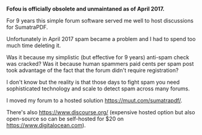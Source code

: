 **Fofou is officially obsolete and unmaintaned as of April 2017.**

For 9 years this simple forum software served me well to host discussions for SumatraPDF.

Unfortunately in April 2017 spam became a problem and I had to spend too much time deleting it.

Was it because my simplistic (but effective for 9 years) anti-spam check was cracked? Was it because human spammers paid cents per spam post took advantage of the fact that the forum didn't require registration?

I don't know but the reality is that those days to fight spam you need sophisticated technology and scale to detect spam across many forums.

I moved my forum to a hosted solution https://muut.com/sumatrapdf/.

There's also https://www.discourse.org/ (expensive hosted option but also open-source so can be self-hosted for $20 on https://www.digitalocean.com).

